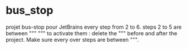 # bus_stop
projet bus-stop pour JetBrains
every step from 2 to 6. steps 2 to 5 are between """ """ to activate them : delete the """ before and after the project. Make sure every over steps are between """.
